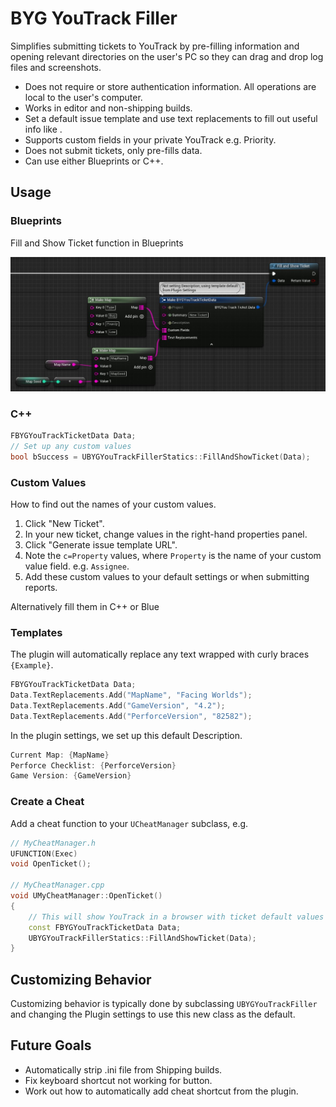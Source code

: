 # BYG YouTrack Filler

Simplifies submitting tickets to YouTrack by pre-filling information and opening relevant directories on the user's PC so they can drag and drop log files and screenshots.

* Does not require or store authentication information. All operations are local to the user's computer.
* Works in editor and non-shipping builds.
* Set a default issue template and use text replacements to fill out useful info like .
* Supports custom fields in your private YouTrack e.g. Priority.
* Does not submit tickets, only pre-fills data.
* Can use either Blueprints or C++.

## Usage

### Blueprints

Fill and Show Ticket function in Blueprints

![](Resources/example-blueprint.jpg)

### C++

```c++
FBYGYouTrackTicketData Data;
// Set up any custom values
bool bSuccess = UBYGYouTrackFillerStatics::FillAndShowTicket(Data);
```

### Custom Values

How to find out the names of your custom values.

1. Click "New Ticket".
2. In your new ticket, change values in the right-hand properties panel.
3. Click "Generate issue template URL".
4. Note the `c=Property` values, where `Property` is the name of your custom value field. e.g. `Assignee`.
5. Add these custom values to your default settings or when submitting reports.

Alternatively fill them in C++ or Blue

### Templates

The plugin will automatically replace any text wrapped with curly braces `{Example}`.

```c++
FBYGYouTrackTicketData Data;
Data.TextReplacements.Add("MapName", "Facing Worlds");
Data.TextReplacements.Add("GameVersion", "4.2");
Data.TextReplacements.Add("PerforceVersion", "82582");
```

In the plugin settings, we set up this default Description.
```c++
Current Map: {MapName}
Perforce Checklist: {PerforceVersion}
Game Version: {GameVersion}
```


### Create a Cheat

Add a cheat function to your `UCheatManager` subclass, e.g.

```c++
// MyCheatManager.h
UFUNCTION(Exec)
void OpenTicket();

// MyCheatManager.cpp
void UMyCheatManager::OpenTicket()
{
    // This will show YouTrack in a browser with ticket default values filled-in.
    const FBYGYouTrackTicketData Data;
    UBYGYouTrackFillerStatics::FillAndShowTicket(Data);
}
```

## Customizing Behavior

Customizing behavior is typically done by subclassing `UBYGYouTrackFiller` and changing the Plugin settings to use this new class as the default.

## Future Goals

* Automatically strip .ini file from Shipping builds.
* Fix keyboard shortcut not working for button.
* Work out how to automatically add cheat shortcut from the plugin.
 

